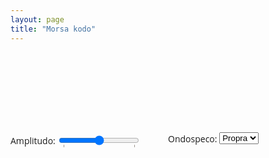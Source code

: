 ```yaml
---
layout: page
title: "Morsa kodo"
---
```


<!--

https: "//eo.wikipedia.org/wiki/Morsa_kodo


https://pressbooks.pub/sound/chapter/frequency-domain-graphs-2/

# pri apliko en JS:
https://developer.mozilla.org/en-US/docs/Web/API/OscillatorNode/setPeriodicWave
https://developer.mozilla.org/en-US/docs/Web/API/Web_Audio_API/Advanced_techniques
https://developer.mozilla.org/en-US/docs/Web/API/Web_Audio_API/Simple_synth

https://marcgg.com/blog/2016/11/01/javascript-audio/#
https://tonejs.github.io/
https://www.npmjs.com/package/fft-js

https://ib-lenhardt.com/kb/glossary/signal-modulation
https://www.gaussianwaves.com/2015/11/interpreting-fft-results-obtaining-magnitude-and-phase-information/
-->


<div class="container">
  <div class="keyboard"></div>
</div>
<div class="settingsBar">
  <div class="left">
    <span>Amplitudo: </span>
    <input
      type="range"
      min="0.0"
      max="1.0"
      step="0.01"
      value="0.5"
      list="volumes"
      name="volume" />
    <datalist id="volumes">
      <option value="0.0" label="Mute"></option>
      <option value="1.0" label="100%"></option>
    </datalist>
  </div>
  <div class="right">
    <span>Ondospeco: </span>
    <select name="waveform">
      <option value="custom">Propra</option>
      <option value="sine">Sinuso</option>
      <!--
      <option value="square" selected>Square</option>
      <option value="sawtooth">Sawtooth</option>
      <option value="triangle">Triangle</option>
      -->
    </select>
  </div>
</div>

<!--canvas width="512" height="300" id="osciloskopo"></canvas-->
<canvas width="200" height="200" id="magnitudoj"></canvas>
<br/>
<canvas width="200" height="600" id="akvofalo"></canvas>


<style>
.container {
  /*
  overflow-x: scroll;
  overflow-y: hidden;
  */
  width: 660px;
  height: 110px;
  white-space: nowrap;
  margin: 10px;
}

.keyboard {
  width: auto;
  padding: 0;
  margin: 0;
}

.key {
  cursor: pointer;
  font:
    16px "Open Sans",
    "Lucida Grande",
    "Arial",
    sans-serif;
  border: 1px solid black;
  border-radius: 5px;
  width: 20px;
  height: 80px;
  text-align: center;
  box-shadow: 2px 2px darkgray;
  display: inline-block;
  position: relative;
  margin-right: 3px;
  user-select: none;
  -moz-user-select: none;
  -webkit-user-select: none;
  -ms-user-select: none;
}

.key div {
  position: absolute;
  bottom: 0;
  text-align: center;
  width: 100%;
  pointer-events: none;
}

.key div sub {
  font-size: 10px;
  pointer-events: none;
}

.key:hover {
  background-color: #eeeeff;
}

.key:active,
.active {
  background-color: black;
  color: white;
}

.octave {
  display: inline-block;
  padding-right: 6px;
}

.settingsBar {
  padding-top: 8px;
  font:
    14px "Open Sans",
    "Lucida Grande",
    "Arial",
    sans-serif;
  position: relative;
  vertical-align: middle;
  width: 100%;
  height: 30px;
}

.left {
  width: 50%;
  position: absolute;
  left: 0;
  display: table-cell;
  vertical-align: middle;
}

.left span,
.left input {
  vertical-align: middle;
}

.right {
  width: 50%;
  position: absolute;
  right: 0;
  display: table-cell;
  vertical-align: middle;
}

.right span {
  vertical-align: middle;
}

.right input {
  vertical-align: baseline;
}

</style>


<script>

const morsfrekvenco = 700;
const audioContext = new AudioContext();

  // longoj: punkto = 1, streko = 3, inter literoj = 3, inter vortoj = 7

mkodo = {  
  "A": "•-",
  "B": "-•••",
  "C": "-•-•",
  "Ĉ": "-•-••",
  "D": "-••",
  "E": "•",
  "F": "••-•",
  "G": "--•",
  "Ĝ": "--•-•",
  "H": "••••",
  "Ĥ": "-•--•", //aŭ ": "----",
  "I": "••",
  "J": "•---",
  "Ĵ": "•---•",
  "K": "-•-",
  "L": "•-••",
  "M": "--",
  "N": "-•",
  "O": "---",
  "P": "•--•",
  "R": "•-•",
  "S": "•••",
  "Ŝ": "•••-•",
  "T": "-",
  "U": "••-",
  "Ŭ": "••--",
  "V": "•••-",
  "Z": "--••",
  
  "Q": "--•-",
  "W": "•--",
  "X": "-••-",
  "Y": "-•--",
  
  "0": "-----",
  "1": "•----",
  "2": "••---",
  "3": "•••--",
  "4": "••••-",
  "5": "•••••",
  "6": "-••••",
  "7": "--•••",
  "8": "---••",
  "9": "----•",
  
  ".": "•-•-•-",
  ",": "--••--",
  ":": "---•••",
  ";": "-•-•-•",
  "?": "••--••",
  "'": "•----•",
  "-": "-••••-",
  "/": "-••-•",
  "(": "-•--•",
  ")": "-•--•-",
  "\"": "•-••-•",
  
  "=": "-•••-",
  "+": "•-•-•",
  "@": "•--•-•"
}

// Q-kodoj, por demando aldonu demandsignon, por respondo uzu sen tiu
// https://eo.wikipedia.org/wiki/Q-kodo
// https://www.eventoj.hu/steb/vortaroj/hams-interpreter-DL1CU.pdf
// en praktiko nur parto de la listigitaj kodoj estas uzata kaj devas esti lernita:
// QRG, QRL, QRM, QRN, QRO, QRP, QRQ, QRS, QRT, QRV, QRX, QRZ, QSB, QSL, QSO, QSP, QSY kaj QTH. 

// respondoj povas esti ciferoj 1..5 laŭ
// https://eo.wikipedia.org/wiki/RST-kodo
//    R legeblo/komprenebleco // "readability
//    S signalforteco // strength
//    T tono // tone, la tono de morsa signalo
//
//    1 Nekomprenebla
//    2 Apenaŭ komprenebla, kompreneblas iuj vortoj
//    3 Komprenebla ege malfacile
//    4 Komprenebla facile
//    5 Perfekte komprenebla

vortareto = {
  "CQ": "ĝenerala alvoko!", // seek you
  "73!": "ĝis!",
  "YL": "fraŭlino", // young lady = fraŭlino, aĝo ne vere gravas!
  "XYL": "eksfraŭlino",
  "88": "kisoj",
  "SKEDO": "rendevuo", // el angla "schedule", aranĝon laŭ frekvenco kaj tempo
  "PSE": "bonvolu",
  "K": "venu",
  "QRG": "frekvenco",
  "QRM": "intermikso", // homaj signalĝenoj
  "QRN": "bruo", // naturaj signalĝenoj
  "QRV": "sendpreta",
  "QRX": "momenton!",
  "QRZ": "kiu vokas?",
  "QSB": "malfortiĝo",
  "QSL": "konfirmkarto",
  "QSO": "kontakto",
  "QTH": "loko"
}

mallongigoj = {
  "QRA": ["Kiu estas adreso de via stacio?", "Adreso de mia stacio estas ... ."],
  "QRB": ["Kiu estas distanco inter vi kaj mi?", "Distanco inter vi kaj mi estas ... ."],
  "QRG": ["Diru precizan frekvencon", "Frekvenco estas ... .", "frekvenco"],
  "QRH": ["Ĉu ŝanĝiĝas mia frekvenco?", "Via frekvenco ŝanĝiĝas."],
  "QRI": ["Ĉu tono de mia elsendo ŝanĝiĝas?", "Tono de via elsendo ŝanĝiĝas."],
  "QRJ": ["Ĉu mia signalo estas nesufiĉa por ricevado?", "Via signalo estas malforta, la ricevado malfacilas."],
  "QRK": ["Kiu estas komprenebleco de mia elsendo", "Komprenebleco de via elsendo estas ... "], // RST
  "QRL": ["Ĉu vi estas okupita?", "Mi estas okupita."],
  "QRM": ["Ĉu vi havas malhelpajn signalojn de la aliaj stacioj?", "Mi havas malhelpajn signalojn de la aliaj stacioj."],
  "QRN": ["Ĉu vi havas atmosferajn malhelpaĵojn?", "Mi havas atmosferajn malhelpaĵojn.", "bruo"],
  "QRO": ["Ĉu mi devas pligrandigi povumon de mia elsendo?", "Pligrandigu povumon de via elsendo."],
  "QRP": ["Ĉu mi devas malpligrandigi povumon de mia elsendo?", "Malpligrandigu povumon de via elsendo."], 
  "QRQ": ["Ĉu mi devas pligrandigi rapidon de mia elsendo?", "Pligrandigu rapidon de via elsendo."],
  "QRS": ["Ĉu mi devas malpligrandigi rapidon de mia elsendo?", "Malpligrandigu rapidon de via elsendo."],
  "QRT": ["Ĉu mi devas ĉesi mian elsendon?", "Ĉesu vian elsendon. Aŭ: mi ĉesas mian elsendon."],
  "QRU": ["Ĉu vi havas ion por mi?", "Mi ne (plu) havas ion ajn por vi."],
  "QRV": ["Ĉu vi pretas ricevadi?", "Mi pretas ricevadi. Aŭ: mi estas sendpreta."],
  "QRW": ["Ĉu mi diru al ... (la tria stacio), ke vi vokas ĝin (je frekvenco … kHz (MHz))?", "Diru al ... (la tria stacio), ke mi vokas ĝin (je frekvenco … kHz (MHz))"],
  "QRX": ["Kiam vi denove vokos min? Aŭ simple: momenton bv!", "Mi denove vokos vin je ... (tempo)."], // +tempo UTC, frekvenco kHz
  "QRY": ["Kiu estas mia vico?", "Via vico estas ... ."],
  "QRZ": ["Kiu vokas min? Aŭ: Bv. diri vian voksignon.", "Vin vokas ... ."], // demando kun propra voksigno: QRZ (de) ...
  "QSA": ["Kiu estas forto de mia elsendo? (1 ... 5)", "Forto de via elsendo estas ... (1 ... 5)."], // RST
  "QSB": ["Ĉu mia signalo havas okazajn malfortiĝojn?", "Via signalo havas okazajn malfortiĝojn."],
  "QSD": ["Ĉu mia manipulo (telegrafa modulo) havas difektojn?", "Via manipulo (telegrafa modulo) havas difektojn."],
  "QSL": ["Ĉu vi konfirmos ricevon?", "Mi konfirmos ricevon."], // ankaŭ nomo de konfirmkarto"
  "QSO": ["Ĉu vi povas interkomunikiĝi senpere kun ... ?", "Mi povas interkomunikiĝi senpere kun ... ."],
  "QSP": ["Ĉu vi povas transsendi (al)... ?", "Mi transsendos (al)... ."],
  "QSQ": ["Ĉu elsendi vortojn pounufoje?", "Elsendu vortojn pounufoje."],
  "QSV": ["Ĉu vi povas elsendi literojn 'V' por agordo?", "Mi elsendas literojn 'V' por agordo."],
  "QSW": ["Ĉu vi povas elsendi je frekvenco … kHz (MHz)?", "Mi elsendos je frekvenco … kHz (MHz)."],
  "QSX": ["Ĉu vi aŭskultas je frekvenco … kHz (MHz)?", "Mi aŭskultas je frekvenco … kHz (MHz)."],
  "QSY": ["Ĉu mi devas ŝanĝi frekvencon al … kHz (MHz)?", "Ŝanĝu frekvencon al … kHz (MHz). Aŭ: mi ŝanĝas frekvencon al"],
  "QSZ": ["Ĉu mi devas sendi ĉiun vorton dufoje?", "Sendu ĉiun vorton dufoje."],
  "QTC": ["Ĉu vi havas mesaĝojn?", "Mi havas mesaĝojn por vi."],
  "QTH": ["Diru viajn koordinatojn.", "Miaj koordinatoj estas.", "loko"],
  "QTR": ["Diru tempon.", "Tempo estas ... ."],
  "QTU": ["Kiam funkcias via stacio?", "Mia stacio funkcias ekde ... ĝis ... ."],
  "QUA": ["Ĉu vi havas mesaĝojn de ... ?", "Mesaĝoj de ... estas: ..."],
}

function bitmasko(signoj) {
  function bm(signo) {
    const kodo = mkodo[signo];
    if (kodo) {
      let b = 0b0; // la bitoj de la morsokodo: 0 paŭzo, 1 punkto, 111 streko
      let m = 0b1; // pozicio en b (masko)
      for (const k of kodo) {
        switch (k) {
          case "-": b |=m; m<<=1; b |=m; m<<=1; // aldonu unuan kaj duan biton por streko
          case "•": b |= m; m<<=1; // unu bito por punkto, resp. tria bito por streko
          default: m<<=1; // post ĉiu pepo aldonu paŭzeton
        }
      }
      return b;
    }
  }

  let kodo = [];
  for (s of signoj.toUpperCase()) {
    const b = bm(s)
    kodo.push(b);
    console.log(s+": "+b.toString(2));
  };
  return kodo;
}

//let morsaktiva = false; // sono jes/ne
let masko = 0b1; // pozicio en b (masko)
let tempilo;
let tempunuo = 100; //ms
let morsilo;

// enpakas "coroutine" fun
function coroutine(fun) {
  let cr = fun(); // perparu fun
  cr.next(); // rulu ĝis yield
  return function(x) {
    cr.next(x);
  }
}

function sendu(teksto) {
  const kodoj = bitmasko(teksto);
  sendu_kodojn(kodoj);
}

function sendu_kodojn(kodoj) {

  // preparo de la oscililo
  const osc = audioContext.createOscillator();
  osc.connect(mainGainNode);

  const type = wavePicker.options[wavePicker.selectedIndex].value;

  if (type === "custom") {
    osc.setPeriodicWave(customWaveform);
  } else {
    osc.type = type;
  }

  osc.frequency.value = morsfrekvenco;

  // sendo de la signalo laŭ kodo
  morsilo = coroutine(function*() {
    console.log("osc.start");
    osc.start();
    for (const k of kodoj) {
      console.log("sendota: "+k);
      masko = 0b1;
      tempilo = setInterval(sendu_biton,tempunuo,k,osc);
      mainGainNode.gain.value = 0; // mallaŭte
      yield;
    };
    console.log("osc.stop");
    osc.stop();
  });
}

let stop=0; // signo sendita se tri-foje 0 trovita (paŭzo inter signo = 3)

function sendu_biton(k,osc) {
  const b = k & masko;
  masko <<= 1;

  if (b) { //} && !morsaktiva) {
    //morsaktiva = true;
    mainGainNode.gain.value = volumeControl.value;
    stop = 0;
  } else { //if (!b && morsaktiva) {
    //morsaktiva = false;
    mainGainNode.gain.value = 0;
    stop += 1;
  }

  if (stop==3) { //(masko > (0b1 << 20)) {
    console.log("sendita: "+k);
    //osc.stop();
    clearInterval(tempilo);
    // sekva kodero
    morsilo();
  }
}


const oscList = [];
let mainGainNode = null;
const keyboard = document.querySelector(".keyboard");
const wavePicker = document.querySelector("select[name='waveform']");
const volumeControl = document.querySelector("input[name='volume']");
let customWaveform = null;
let sineTerms = null;
let cosineTerms = null;

let analyser = null;
let dataArray;
let bufferLength = null;

const canvas = {
  magn: document.getElementById("magnitudoj"),
  falo: document.getElementById("akvofalo")
};
const ctxMagn = canvas["magn"].getContext("2d");
const ctxFalo = canvas["falo"].getContext("2d");

function notoj(okt=4) {
  // https://en.wikipedia.org/wiki/Pitch_(music)
  const fq4 = {
    c: 261.63,
    "c#": 277.18,
    d: 293.67,
    "d#": 311.125,
    e: 329.625,
    f: 349.23,
    "f#": 370,
    g: 392,
    "g#": 415.3,
    a: 440,
    "a#": 466.16,
    h: 493.875
  }
  return Object.entries(fq4).map(([noto,frekv]) => [
    noto,
    frekv * Math.pow(2,okt-4)
  ])
}

/*
function createNoteTable() {
  const noteFreq = [
    { A: 27.5, "A#": 29.13523509488062, B: 30.867706328507754 },
    {
      C: 32.70319566257483,
      "C#": 34.64782887210901,
      D: 36.70809598967595,
      "D#": 38.89087296526011,
      E: 41.20344461410874,
      F: 43.65352892912549,
      "F#": 46.2493028389543,
      G: 48.99942949771866,
      "G#": 51.91308719749314,
      A: 55,
      "A#": 58.27047018976124,
      B: 61.73541265701551,
    },
  ];
  for (let octave = 2; octave <= 7; octave++) {
    noteFreq.push(
      Object.fromEntries(
        Object.entries(noteFreq[octave - 1]).map(([key, freq]) => [
          key,
          freq * 2,
        ]),
      ),
    );
  }
  noteFreq.push({ C: 4186.009044809578 });
  return noteFreq;
}
*/

function setup() {
  //const noteFreq = createNoteTable();

  volumeControl.addEventListener("change", changeVolume, false);

  mainGainNode = audioContext.createGain();

  analyser = audioContext.createAnalyser();
  analyser.fftSize = 128; // 256; // 512;
  analyser.smoothingTimeConstant = 0.2;

  bufferLength = analyser.frequencyBinCount;
  dataArray = new Uint8Array(bufferLength);
  analyser.getByteFrequencyData(dataArray);

  //mainGainNode.connect(audioContext.destination);
  mainGainNode.connect(analyser);
  analyser.connect(audioContext.destination);

  mainGainNode.gain.value = volumeControl.value;

  // Create the keys; skip any that are sharp or flat; for
  // our purposes we don't need them. Each octave is inserted
  // into a <div> of class "octave".

/*
  // 4-a oktavo
  notoj(4).forEach(([noto,frekv]) => {
    if (noto.length === 1) {
      keyboard.appendChild(createKey(noto, 4, frekv));
    }
  });
*/

  const f5 = notoj(5)[5];
  keyboard.appendChild(createKey(f5[0], 5, f5[1]));


/*
  noteFreq.forEach((keys, idx) => {
    const keyList = Object.entries(keys);
    const octaveElem = document.createElement("div");
    octaveElem.className = "octave";

    keyList.forEach((key) => {
      if (key[0].length === 1) {
        octaveElem.appendChild(createKey(key[0], idx, key[1]));
      }
    });

    keyboard.appendChild(octaveElem);
  });

  document
    .querySelector("div[data-note='B'][data-octave='5']")
    .scrollIntoView(false);
*/

  //sineTerms = new Float32Array([0, 0, 1, 0, 1]);
  //sineTerms = new Float32Array([0, 1, 0, 0.5, 0, 0.25]);
  //sineTerms = new Float32Array([0, 1,0.5, 0.3, 0.1]);  
  // sineTerms = new Float32Array([0, 1, 0, 0.5, 0, 0.2, 0, 0.1]);


  sineTerms = new Float32Array([0, 1.0, 0, 0.4, 0, 0.1, 0, 0.05]);
  cosineTerms = new Float32Array(sineTerms.length); // ĉio 0 - neniu fazo
  //cosineTerms = sineTerms; //

  customWaveform = audioContext.createPeriodicWave(cosineTerms, sineTerms);

  for (let i = 0; i < 9; i++) {
    oscList[i] = {};
  }

}

setup();

// draw an oscilloscope of the current audio source

function magnitudoj() {
  function nulejo(data,nul=128) {
    for (let i = 0; i < bufferLength-1; i++) {
      if (data[i]<nul && data[i+1] >= nul)
        return i;
    }
    return 0;
  }

  const cnv = canvas["magn"];
  const ctx = ctxMagn;

  // mendu la sekvan desegnon de la diagramo
  requestAnimationFrame(() => magnitudoj());
  let offset = 0;

  analyser.getByteFrequencyData(dataArray);

  ctx.fillStyle = "rgb(200 200 200)";
  ctx.fillRect(0, 0, cnv.width, cnv.height);

  ctx.lineWidth = 2;
  ctx.strokeStyle = "rgb(0 0 0)";

  ctx.beginPath();

  const sliceWidth = (cnv.width * 1.0) / bufferLength;
  let x = 0;

  //for (let i = offset; i < bufferLength+offset; i++) {
  for (let i = 0; i < bufferLength; i++) {
    const v = dataArray[i] / 128.0;
    const y = (v * cnv.height) / 2 - 5;

    ctx.lineTo(x, cnv.height-y);

    x += sliceWidth;
  }

  //ctx.lineTo(cnv.width, cnv.height / 2);
  ctx.stroke();
}

let frameCounter = 0;
const frameRatio = 1; // 1..5.. ( 1 = ĉiufoje, ~60/s)

function akvofalo() {
  requestAnimationFrame(() => akvofalo());

  frameCounter++;

  if (frameCounter > frameRatio) {
      
    analyser.getByteFrequencyData(dataArray);

    const cnv = canvas["falo"];
    const ctx = ctxFalo;
    const lineHeight = 1;

    function getColor(value) {
        // 1. Normalize the 0-255 value to a Hue (0-360) for a full rainbow
        // We use a range, for instance, 240 (blue) to 0 (red) for a nice spectrum.
        // To get a full spectrum, map 0-255 to 0-360: (value / 255) * 360
        const hue = 180 + Math.round((value / 128.0) * 360);
        const hel = 5 + Math.round((value / 128.0) * 60);

        // 2. Return the HSL color string (using 50% saturation and 50% lightness for vibrant colors)
        return `hsl(${hue}, 100%, ${hel}%)`;
    }  

    // ŝovu ĉion malsupren
    ctx.drawImage(
        cnv, // Source: The cnv itself
        0, 0, // Source X, Y (Start at the top-left)
        cnv.width, cnv.height - lineHeight, // Source Width, Height (Exclude the bottom strip that will move off-screen)
        0, lineHeight, // Destination X, Y (Draw it starting 'lineHeight' pixels from the top)
        cnv.width, cnv.height - lineHeight // Destination Width, Height
    );

    ctx.fillStyle = "rgb(0 0 0)";
    ctx.fillRect(0, 0, cnv.width, lineHeight);

  ////

    const sliceWidth = (cnv.width * 1.0) / bufferLength;
    let x = 0;

    for (let i = 0; i < bufferLength; i++) {
      //const v = dataArray[i] / 128.0;
      const color = getColor(dataArray[i]);

        ctx.beginPath();
        // Use the color for the fill style
        ctx.fillStyle = color;

        // Draw the dot (a circle)
        ctx.fillRect(
            i, 
            0, 
            sliceWidth,
            sliceWidth 
        );
        ctx.closePath();
    }

    frameCounter = 0;
  }
}

magnitudoj();
akvofalo();

function createKey(note, octave, freq) {
  const keyElement = document.createElement("div");
  const labelElement = document.createElement("div");

  keyElement.className = "key";
  keyElement.dataset["octave"] = octave;
  keyElement.dataset["note"] = note;
  keyElement.dataset["frequency"] = freq;
  labelElement.appendChild(document.createTextNode(note));
  labelElement.appendChild(document.createElement("sub")).textContent = octave;
  keyElement.appendChild(labelElement);

  keyElement.addEventListener("mousedown", notePressed, false);
  keyElement.addEventListener("mouseup", noteReleased, false);
  keyElement.addEventListener("mouseover", notePressed, false);
  keyElement.addEventListener("mouseleave", noteReleased, false);

  return keyElement;
}

function playTone(freq) {
  const osc = audioContext.createOscillator();
  osc.connect(mainGainNode);

  const type = wavePicker.options[wavePicker.selectedIndex].value;

  if (type === "custom") {
    osc.setPeriodicWave(customWaveform);
  } else {
    osc.type = type;
  }

  osc.frequency.value = freq;
  osc.start();

  return osc;
}

function notePressed(event) {
  if (event.buttons & 1) {
    const dataset = event.target.dataset;

    if (!dataset["pressed"] && dataset["octave"]) {
      const octave = Number(dataset["octave"]);
      oscList[octave][dataset["note"]] = playTone(dataset["frequency"]);
      dataset["pressed"] = "yes";
    }
  }
}

function noteReleased(event) {
  const dataset = event.target.dataset;

  if (dataset && dataset["pressed"]) {
    const octave = Number(dataset["octave"]);

    if (oscList[octave] && oscList[octave][dataset["note"]]) {
      oscList[octave][dataset["note"]].stop();
      delete oscList[octave][dataset["note"]];
      delete dataset["pressed"];
    }
  }
}

function changeVolume(event) {
  mainGainNode.gain.value = volumeControl.value;
}
const synthKeys = document.querySelectorAll(".key");
// prettier-ignore
const keyCodes = [
  "Space",
  "ShiftLeft", "KeyZ", "KeyX", "KeyC", "KeyV", "KeyB", "KeyN", "KeyM", "Comma", "Period", "Slash", "ShiftRight",
  "KeyA", "KeyS", "KeyD", "KeyF", "KeyG", "KeyH", "KeyJ", "KeyK", "KeyL", "Semicolon", "Quote", "Enter",
  "Tab", "KeyQ", "KeyW", "KeyE", "KeyR", "KeyT", "KeyY", "KeyU", "KeyI", "KeyO", "KeyP", "BracketLeft", "BracketRight",
  "Digit1", "Digit2", "Digit3", "Digit4", "Digit5", "Digit6", "Digit7", "Digit8", "Digit9", "Digit0", "Minus", "Equal", "Backspace",
  "Escape",
];

function keyNote(event) {
  const elKey = synthKeys[keyCodes.indexOf(event.code)];
  if (elKey) {
    if (event.type === "keydown") {
      elKey.tabIndex = -1;
      elKey.focus();
      elKey.classList.add("active");
      notePressed({ buttons: 1, target: elKey });
    } else {
      elKey.classList.remove("active");
      noteReleased({ buttons: 1, target: elKey });
    }
    event.preventDefault();
  }
}

addEventListener("keydown", keyNote);
addEventListener("keyup", keyNote);
</script>


